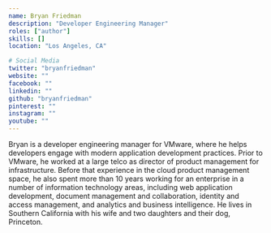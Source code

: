 ```yaml
---
name: Bryan Friedman
description: "Developer Engineering Manager"
roles: ["author"]
skills: []
location: "Los Angeles, CA"

# Social Media 
twitter: "bryanfriedman"
website: ""
facebook: ""
linkedin: ""
github: "bryanfriedman"
pinterest: ""
instagram: ""
youtube: ""
---
```

<!-- markdownlint-disable MD041-->
Bryan is a developer engineering manager for VMware, where he helps developers engage with modern application development practices. Prior to VMware, he worked at a large telco as director of product management for infrastructure. Before that experience in the cloud product management space, he also spent more than 10 years working for an enterprise in a number of information technology areas, including web application development, document management and collaboration, identity and access management, and analytics and business intelligence. He lives in Southern California with his wife and two daughters and their dog, Princeton.
